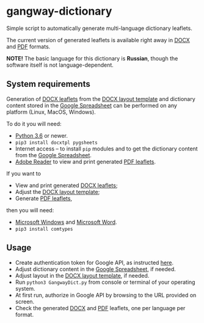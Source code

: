 # gangway-dictionary
Simple script to automatically generate multi-language dictionary leaflets.

The current version of generated leaflets is available right away in [DOCX](docx) and [PDF](pdf) formats.

**NOTE!** The basic language for this dictionary is **Russian**, though the software itself is not language-dependent.

## System requirements

Generation of [DOCX leaflets](docx) from the [DOCX layout template](GangwayDict-Template.docx?raw=true) and dictionary content stored in the [Google Spreadsheet](https://docs.google.com/spreadsheets/d/1kbMuGJaRR4gYTr9yaobskiENStj48m8wqhKRjlIQ0Tc) can be performed on any platform (Linux, MacOS, Windows).

To do it you will need:

* [Python 3.6](https://www.python.org/downloads/) or newer.
* `pip3 install docxtpl pygsheets`
* Internet access &ndash; to install `pip` modules and to get the dictionary content from the [Google Spreadsheet](https://docs.google.com/spreadsheets/d/1kbMuGJaRR4gYTr9yaobskiENStj48m8wqhKRjlIQ0Tc).
* [Adobe Reader](https://get.adobe.com/reader) to view and print generated [PDF leaflets](pdf).

If you want to

* View and print generated [DOCX leaflets](docx);
* Adjust the [DOCX layout template](GangwayDict-Template.docx?raw=true);
* Generate [PDF leaflets](pdf),

then you will need:

* [Microsoft Windows](https://www.microsoft.com/windows) and [Microsoft Word](https://products.office.com/word).
* `pip3 install comtypes`

## Usage

* Create authentication token for Google API, as instructed [here](https://pygsheets.readthedocs.io/en/stable/authorization.html).
* Adjust dictionary content in the [Google Spreadsheet](https://docs.google.com/spreadsheets/d/1kbMuGJaRR4gYTr9yaobskiENStj48m8wqhKRjlIQ0Tc), if needed.
* Adjust layout in the [DOCX layout template](GangwayDict-Template.docx?raw=true), if needed.
* Run `python3 GangwayDict.py` from console or terminal of your operating system.
* At first run, authorize in Google API by browsing to the URL provided on screen.
* Check the generated [DOCX](docx) and [PDF](pdf) leaflets, one per language per format.
